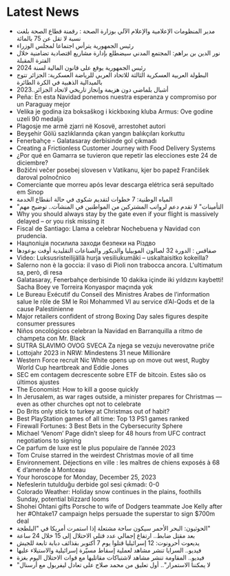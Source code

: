 # Latest News
-  مدير المنظومات الإعلامية والإعلام الآلي بوزارة الصحة : رقمنة قطاع الصحة بلغت نسبة لا تقل عن 75 بالمائة
-  رئيس الجمهورية يترأس اجتماعا لمجلس الوزراء
-  نور الدين بن براهم: المجتمع المدني سيضطلع بإدارة مشاريع اقتصادية تضامنية خلال الفترة المقبلة
-  رئيس الجمهورية يوقع على قانون المالية لسنة 2024
-  البطولة العربية العسكرية الثالثة للاتحاد العربي للرياضة العسكرية: الجزائر تتوج بالميدالية الذهبية في الكرة الطائرة
-  2023..أشبال بلماضي دون هزيمة وإنجاز تاريخي لاتحاد الجزائر
-  Peña: En esta Navidad ponemos nuestra esperanza y compromiso por un Paraguay mejor
-  Velika je godina iza boksaškog i kickboxing kluba Armus: Ove godine uzeli 90 medalja
-  Plagosje me armë zjarri në Kosovë, arrestohet autori
-  Beyşehir Gölü sazlıklarında çıkan yangın balıkçıları korkuttu
-  Fenerbahçe - Galatasaray derbisinde gol çıkmadı
-  Creating a Frictionless Customer Journey with Food Delivery Systems
-  ¿Por qué en Gamarra se tuvieron que repetir las elecciones este 24 de diciembre?
-  Božični večer posebej slovesen v Vatikanu, kjer bo papež Frančišek daroval polnočnico
-  Comerciante que morreu após levar descarga elétrica será sepultado em Sinop
-  المياه الوطنية: 7 خطوات لتقديم شكوى في حالة انقطاع الخدمة
-  "التأمينات" لا تقدم دعم لرواتب المشتركين من المواطنين في المنشآت.. توضيح مهم
-  Why you should always stay by the gate even if your flight is massively delayed – or you risk missing it
-  Fiscal de Santiago: Llama a celebrar Nochebuena y Navidad con prudencia.
-  Нацполіція посилила заходи безпеки на Різдво
-  صفاقس : الدورة 32 لصالون الموبيليا والديكور والصناعات التقليدية أوفت بوعودها
-  Video: Luksusristeilijällä hurja vesiliukumäki – uskaltaisitko kokeilla?
-  Salerno non è la goccia: il vaso di Pioli non trabocca ancora. L'ultimatum sa, però, di resa
-  Galatasaray, Fenerbahçe derbisinde 10 dakika içinde iki yıldızını kaybetti! Sacha Boey ve Torreira Konyaspor maçında yok
-  Le Bureau Exécutif du Conseil des Ministres Arabes de l’information salue le rôle de SM le Roi Mohammed VI au service d’Al-Qods et de la cause Palestinienne
-  Major retailers confident of strong Boxing Day sales figures despite consumer pressures
-  Niños oncológicos celebran la Navidad en Barranquilla a ritmo de champeta con Mr. Black
-  SUTRA SLAVIMO OVOG SVECA Za njega se vezuju neverovatne priče
-  Lottojahr 2023 in NRW: Mindestens 31 neue Millionäre
-  Western Force recruit Nic White opens up on move out west, Rugby World Cup heartbreak and Eddie Jones
-  SEC em contagem decrescente sobre ETF de bitcoin. Estes são os últimos ajustes
-  The Economist: How to kill a goose quickly
-  In Jerusalem, as war rages outside, a minister prepares for Christmas — even as other churches opt not to celebrate
-  Do Brits only stick to turkey at Christmas out of habit?
-  Best PlayStation games of all time: Top 13 PS1 games ranked
-  Firewall Fortunes: 3 Best Bets in the Cybersecurity Sphere
-  Michael ‘Venom’ Page didn’t sleep for 48 hours from UFC contract negotiations to signing
-  Ce parfum de luxe est le plus populaire de l’année 2023
-  Tom Cruise starred in the weirdest Christmas movie of all time
-  Environnement. Déjections en ville : les maîtres de chiens exposés à 68 € d’amende à Montceau
-  Your horoscope for Monday, December 25, 2023
-  Nefeslerin tutulduğu derbide gol sesi çıkmadı: 0-0
-  Colorado Weather: Holiday snow continues in the plains, foothills Sunday, potential blizzard looms
-  Shohei Ohtani gifts Porsche to wife of Dodgers teammate Joe Kelly after her #Ohtake17 campaign helps persuade the superstar to sign $700m deal
-  الحوثيون: البحر الأحمر سيكون ساحة مشتعلة إذا استمرت أمريكا في "البلطجة"
-  بعد مقتل ضابط.. ارتفاع إجمالي عدد قتلى الاحتلال إلى 15 خلال 24 ساعة
-  يديعوت أحرونوت: 12 إسرائيليا قتلوا يوم 7 أكتوبر بقذائف دبابة تابعة للجيش
-  فيديو.. السرايا تنشر مشاهد لعملية إسقاط مسيّرة إسرائيلية والاستيلاء عليها
-  فيديو.. المقاومة تنشر مشاهد لاشتباكات مقاتليها مع قوات الاحتلال اليوم بغزة
-  "لا يمكننا الاستمرار".. أول تعليق من محمد صلاح على تعادل ليفربول مع أرسنال
